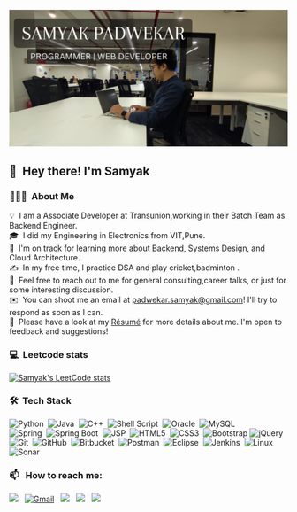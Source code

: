 ![SAMYAK PADWEKAR](https://raw.githubusercontent.com/samyakpadwekar/samyakpadwekar/master/SAMYAK%20PADWEKAR.png)

## 👋 &nbsp;Hey there! I'm Samyak

### 👨🏻‍💻 &nbsp;About Me

💡 &nbsp;I am a Associate Developer at Transunion,working in their Batch Team as Backend Engineer.\
🎓 &nbsp;I did my Engineering in Electronics from VIT,Pune.\
🌱 &nbsp;I'm on track for learning more about Backend, Systems Design, and Cloud Architecture.\
✍️ &nbsp;In my free time, I practice DSA and play cricket,badminton .\
💬 &nbsp;Feel free to reach out to me for general consulting,career talks, or just for some interesting discussion.\
✉️ &nbsp;You can shoot me an email at padwekar.samyak@gmail.com! I'll try to respond as soon as I can.\
📄 &nbsp;Please have a look at my [Résumé](https://drive.google.com/file/d/1nil7EPweMZKlSjSBFsFFVWo2XUzUBtoG/view?usp=share_link) for more details about me. I'm open to feedback and suggestions!

### 💻 &nbsp;Leetcode stats

[![Samyak's LeetCode stats](https://leetcode-stats-six.vercel.app/?username=samyakp23)](https://github.com/samyak/leetcode-stats)

### 🛠 &nbsp;Tech Stack

![Python](https://img.shields.io/badge/python-3670A0?style=flat&logo=python&logoColor=ffdd54)&nbsp;
![Java](https://img.shields.io/badge/-Java-05122A?style=flat&logo=java&logoColor=white)&nbsp;
![C++](https://img.shields.io/badge/c++-%2300599C.svg?style=flat&logo=c%2B%2B&logoColor=white)&nbsp;
![Shell Script](https://img.shields.io/badge/Shell_Script-121011?style=flat&logo=gnu-bash&logoColor=white)&nbsp;
![Oracle](https://img.shields.io/badge/Oracle-F80000?style=flat&logo=oracle&logoColor=black)&nbsp;
![MySQL](https://img.shields.io/badge/MySQL-3670A0?style=flat&logo=mysql&logoColor=white)&nbsp;\
![Spring](https://img.shields.io/badge/spring-%236DB33F.svg?style=flat&logo=spring&logoColor=white)&nbsp;
![Spring Boot](https://img.shields.io/badge/Spring%20Boot-6DB33F.svg?style=flat&logo=Spring-Boot&logoColor=white)&nbsp;
![JSP](https://img.shields.io/badge/-JSP-05122A?style=flat&logo=java&logoColor=white)&nbsp;
![HTML5](https://img.shields.io/badge/html5-%23E34F26.svg?style=flat&logo=html5&logoColor=white)&nbsp;
![CSS3](https://img.shields.io/badge/css3-%231572B6.svg?style=flat&logo=css3&logoColor=white)&nbsp;
![Bootstrap](https://img.shields.io/badge/bootstrap-%23563D7C.svg?style=flat&logo=bootstrap&logoColor=white)
![jQuery](https://img.shields.io/badge/jquery-%230769AD.svg?style=flat&logo=jquery&logoColor=white)&nbsp;\
![Git](https://img.shields.io/badge/git-%23F05033.svg?style=flat&logo=git&logoColor=white)&nbsp;
![GitHub](https://img.shields.io/badge/github-%23121011.svg?style=flat&logo=github&logoColor=white)&nbsp;
![Bitbucket](https://img.shields.io/badge/bitbucket-%230047B3.svg?style=flat&logo=bitbucket&logoColor=white)&nbsp;
![Postman](https://img.shields.io/badge/Postman-FF6C37?style=flat&logo=postman&logoColor=white)&nbsp;
![Eclipse](https://img.shields.io/badge/Eclipse-FE7A16.svg?style=flat&logo=Eclipse&logoColor=white)&nbsp;
![Jenkins](https://img.shields.io/badge/jenkins-%232C5263.svg?style=flat&logo=jenkins&logoColor=white)&nbsp;
![Linux](https://img.shields.io/badge/Linux-FCC624?style=flat&logo=linux&logoColor=black)&nbsp;
![Sonar](https://img.shields.io/badge/Sonar-FD3456.svg?style=flat&logo=Sonar&logoColor=white)&nbsp;

### 📫 &nbsp; How to reach me:

<a href="https://www.linkedin.com/in/samyak-padwekar-700bb515b/"><img src="https://img.shields.io/badge/-Samyak%20Padwekar-0077B5?style=flat&logo=Linkedin&logoColor=white"/></a> &nbsp;
<a href="mailto:padwekar.samyak@gmail.com"><img alt="Gmail" src="https://img.shields.io/badge/padwekar.samyak@gmail.com-D14836?style=flat&logo=gmail&logoColor=white" /></a> &nbsp;
<a href="https://www.instagram.com/23_s.a.m/"><img src="https://img.shields.io/badge/-@23_s.a.m-E4405F?style=flat&logo=Instagram&logoColor=white"/></a> &nbsp;
<a href="https://www.instagram.com/23_s.a.m/"><img src="https://img.shields.io/badge/LeetCode-FFA116.svg?style=for-the-badge&logo=LeetCode&logoColor=white"/></a> &nbsp;
<a href="https://www.instagram.com/23_s.a.m/"><img src="https://img.shields.io/badge/LeetCode-FFA116.svg?style=flat&logo=Instagram&logoColor=white"/></a> &nbsp;

